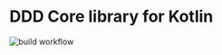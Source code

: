 # DDD Core library for Kotlin

![build workflow](https://github.com/ng-galien/ddd-kotlin/actions/workflows/build.yml/badge.svg?branch=master)